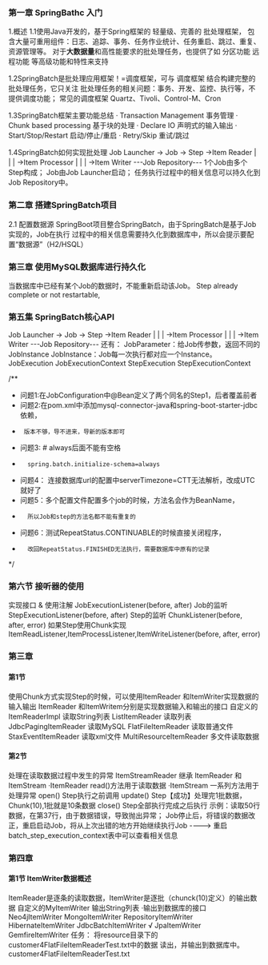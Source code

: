 ### 第一章 SpringBathc 入门

1.概述
1.1使用Java开发的，基于Spring框架的 轻量级、完善的 批处理框架，
包含大量可重用组件：日志、追踪、事务、任务作业统计、任务重启、跳过、重复、资源管理等。
对于**大数据量**和高性能要求的批处理任务，也提供了如 分区功能 远程功能 等高级功能和特性来支持

1.2SpringBatch是批处理应用框架！=调度框架，可与 调度框架 结合构建完整的批处理任务，它只关注
批处理任务的相关问题：事务、开发、监控、执行等，不提供调度功能；
常见的调度框架 Quartz、Tivoli、Control-M、Cron

1.3SpringBatch框架主要功能总结
· Transaction Management 事务管理
· Chunk based processing 基于块的处理
· Declare IO             声明式的输入输出
· Start/Stop/Restart     启动/停止/重启
· Retry/Skip             重试/跳过

1.4SpringBatch如何实现批处理
Job Launcher -> Job -> Step ->Item Reader
    |            |       |  ->Item Processor
    |            |       |  ->Item Writer
     ---Job Repository--- 
1个Job由多个Step构成；
Job由Job Launcher启动；
任务执行过程中的相关信息可以持久化到Job Repository中。

### 第二章 搭建SpringBatch项目
2.1 配置数据源
SpringBoot项目整合SpringBatch，由于SpringBatch是基于Job实现的，Job在执行
过程中的相关信息需要持久化到数据库中，所以会提示要配置“数据源”（H2/HSQL）

### 第三章 使用MySQL数据库进行持久化
当数据库中已经有某个Job的数据时，不能重新启动该Job。
Step already complete or not restartable,

### 第五集 SpringBatch核心API
Job Launcher -> Job -> Step ->Item Reader
    |            |       |  ->Item Processor
    |            |       |  ->Item Writer
     ---Job Repository--- 
 还有：
 JobParameter：给Job传参数，返回不同的JobInstance
 JobInstance：Job每一次执行都对应一个Instance。
 JobExecution
 JobExecutionContext
 StepExecution
 StepExecutionContext

/**
 * 问题1:在JobConfiguration中@Bean定义了两个同名的Step1，后者覆盖前者
 * 问题2:在pom.xml中添加mysql-connector-java和spring-boot-starter-jdbc依赖，
 *      版本不够，导不进来，导新的版本即可
 * 问题3: # always后面不能有空格
 *       spring.batch.initialize-schema=always
 * 问题4： 连接数据库url的配置中serverTimezone=CTT无法解析，改成UTC就好了
 * 问题5：多个配置文件配置多个job的时候，方法名会作为BeanName，
 *       所以Job和step的方法名都不能有重复的
 * 问题6：测试RepeatStatus.CONTINUABLE的时候直接关闭程序，
 *       改回RepeatStatus.FINISHED无法执行，需要数据库中原有的记录
 */
 
 ### 第六节 接听器的使用
 实现接口 & 使用注解
 JobExecutionListener(before, after)             Job的监听
 StepExecutionListener(before, after)            Step的监听
 ChunkListener(before, after, error)             如果Step使用Chunk实现
 ItemReadListener,ItemProcessListener,ItemWriteListener(before, after, error)
 
 ### 第三章
 #### 第1节
 使用Chunk方式实现Step的时候，可以使用ItemReader 和ItemWriter实现数据的输入输出
 ItemReader 和ItemWritem分别是实现数据输入和输出的接口
 自定义的ItemReaderImpl      读取String列表
 ListItemReader             读取列表
 JdbcPagingItemReader       读取MySQL
 FlatFileItemReader         读取普通文件
 StaxEventItemReader        读取xml文件
 MultiResourceItemReader    多文件读取数据
 
 #### 第2节
 处理在读取数据过程中发生的异常
 ItemStreamReader 继承 ItemReader 和 ItemStream
 ·ItemReader read()方法用于读取数据
 ·ItemStream 一系列方法用于处理异常
    open()    Step执行之前调用
    update()  Step【成功】处理完1批数据，Chunk(10),1批就是10条数据
    close()   Step全部执行完成之后执行
 示例：读取50行数据，在第37行，由于数据错误，导致抛出异常；
 Job停止后，将错误的数据改正，重启启动Job，将从上次出错的地方开始继续执行Job ----> 重启 
 batch_step_execution_context表中可以查看相关信息
 
 ### 第四章
 #### 第1节 ItemWriter数据概述
 ItemReader是逐条的读取数据，ItemWriter是逐批（chunck(10)定义）的输出数据
  自定义的MyItemWriter      输出String列表
  ·输出到数据库的接口
    Neo4jItemWriter
    MongoItemWriter
    RepositoryItemWriter
    HibernateItemWriter
    JdbcBatchItemWriter    √
    JpaItemWriter
    GemfireItemWriter
  任务：
  将resource目录下的customer4FlatFileItemReaderTest.txt中的数据
  读出，并输出到数据库中。
  customer4FlatFileItemReaderTest.txt
    
 
